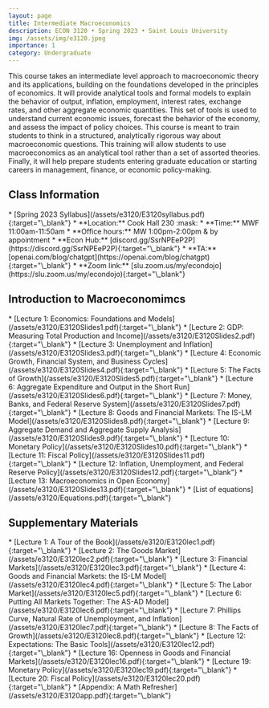 ```yaml
---
layout: page
title: Intermediate Macroeconomics
description: ECON 3120 • Spring 2023 • Saint Louis University
img: /assets/img/e3120.jpeg
importance: 1
category: Undergraduate
---
```


This course takes an intermediate level approach to macroeconomic theory and its applications, building on the foundations developed in the principles of economics. It will provide analytical tools and formal models to explain the behavior of output, inflation, employment, interest rates, exchange rates, and other aggregate economic quantities. This set of tools is used to understand current economic issues, forecast the behavior of the economy, and assess the impact of policy choices. This course is meant to train students to think in a structured, analytically rigorous way about macroeconomic questions. This training will allow students to use macroeconomics as an analytical tool rather than a set of assorted theories. Finally, it will help prepare students entering graduate education or starting careers in management, finance, or economic policy-making.

<div class="publications">
  <h2 class="topic">Class Information</h2>
</div>
* [Spring 2023 Syllabus](/assets/e3120/E3120syllabus.pdf){:target="\_blank"}
* **Location:** Cook Hall 230 :mask: <!-- https://emojipedia.org/ -->
* **Time:** MWF 11:00am-11:50am<!-- , 11:00am-12:15pm (Sec. 04) -->
* **Office hours:** MW 1:00pm-2:00pm & by appointment
* **Econ Hub:** [discord.gg/SsrNPEeP2P](https://discord.gg/SsrNPEeP2P){:target="\_blank"}
* **TA:** [openai.com/blog/chatgpt](https://openai.com/blog/chatgpt){:target="\_blank"}
* **Zoom link:** [slu.zoom.us/my/econdojo](https://slu.zoom.us/my/econdojo){:target="\_blank"}

<div class="publications">
  <h2 class="topic">Introduction to Macroeconomimcs</h2>
</div>
* [Lecture 1: Economics: Foundations and Models](/assets/e3120/E3120Slides1.pdf){:target="\_blank"}
* [Lecture 2: GDP: Measuring Total Production and Income](/assets/e3120/E3120Slides2.pdf){:target="\_blank"}
* [Lecture 3: Unemployment and Inflation](/assets/e3120/E3120Slides3.pdf){:target="\_blank"}
* [Lecture 4: Economic Growth, Financial System, and Business Cycles](/assets/e3120/E3120Slides4.pdf){:target="\_blank"}
* [Lecture 5: The Facts of Growth](/assets/e3120/E3120Slides5.pdf){:target="\_blank"}
* [Lecture 6: Aggregate Expenditure and Output in the Short Run](/assets/e3120/E3120Slides6.pdf){:target="\_blank"}
* [Lecture 7: Money, Banks, and Federal Reserve System](/assets/e3120/E3120Slides7.pdf){:target="\_blank"}
* [Lecture 8: Goods and Financial Markets: The IS-LM Model](/assets/e3120/E3120Slides8.pdf){:target="\_blank"}
* [Lecture 9: Aggregate Demand and Aggregate Supply Analysis](/assets/e3120/E3120Slides9.pdf){:target="\_blank"}
* [Lecture 10: Monetary Policy](/assets/e3120/E3120Slides10.pdf){:target="\_blank"}
* [Lecture 11: Fiscal Policy](/assets/e3120/E3120Slides11.pdf){:target="\_blank"}
* [Lecture 12: Inflation, Unemployment, and Federal Reserve Policy](/assets/e3120/E3120Slides12.pdf){:target="\_blank"}
* [Lecture 13: Macroeconomics in Open Economy](/assets/e3120/E3120Slides13.pdf){:target="\_blank"}
* [List of equations](/assets/e3120/Equations.pdf){:target="\_blank"}

<div class="publications">
  <h2 class="topic">Supplementary Materials</h2>
</div>
* [Lecture 1: A Tour of the Book](/assets/e3120/E3120lec1.pdf){:target="\_blank"}
* [Lecture 2: The Goods Market](/assets/e3120/E3120lec2.pdf){:target="\_blank"}
* [Lecture 3: Financial Markets](/assets/e3120/E3120lec3.pdf){:target="\_blank"}
* [Lecture 4: Goods and Financial Markets: the IS-LM Model](/assets/e3120/E3120lec4.pdf){:target="\_blank"}
* [Lecture 5: The Labor Market](/assets/e3120/E3120lec5.pdf){:target="\_blank"}
* [Lecture 6: Putting All Markets Together: The AS-AD Model](/assets/e3120/E3120lec6.pdf){:target="\_blank"}
* [Lecture 7: Phillips Curve, Natural Rate of Unemployment, and Inflation](/assets/e3120/E3120lec7.pdf){:target="\_blank"}
* [Lecture 8: The Facts of Growth](/assets/e3120/E3120lec8.pdf){:target="\_blank"}
* [Lecture 12: Expectations: The Basic Tools](/assets/e3120/E3120lec12.pdf){:target="\_blank"}
* [Lecture 16: Openness in Goods and Financial Markets](/assets/e3120/E3120lec16.pdf){:target="\_blank"}
* [Lecture 19: Monetary Policy](/assets/e3120/E3120lec19.pdf){:target="\_blank"}
* [Lecture 20: Fiscal Policy](/assets/e3120/E3120lec20.pdf){:target="\_blank"}
* [Appendix: A Math Refresher](/assets/e3120/E3120app.pdf){:target="\_blank"}
